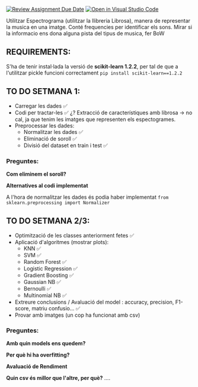 [![Review Assignment Due Date](https://classroom.github.com/assets/deadline-readme-button-22041afd0340ce965d47ae6ef1cefeee28c7c493a6346c4f15d667ab976d596c.svg)](https://classroom.github.com/a/USx538Ll)
[![Open in Visual Studio Code](https://classroom.github.com/assets/open-in-vscode-2e0aaae1b6195c2367325f4f02e2d04e9abb55f0b24a779b69b11b9e10269abc.svg)](https://classroom.github.com/online_ide?assignment_repo_id=17281558&assignment_repo_type=AssignmentRepo)


Utilitzar Espectrograma (utilitzar la llibreria Librosa), manera de representar la musica en una imatge. Conté frequencies per identificar els sons. Mirar si la informacio ens dona alguna pista del tipus de musica, fer BoW

## REQUIREMENTS:
S'ha de tenir instal·lada la versió de **scikit-learn 1.2.2**, per tal de que a l'utilitzar pickle funcioni correctament `pip install scikit-learn==1.2.2`

## TO DO SETMANA 1:
- Carregar les dades ✅
- Codi per tractar-les ✅
¿? Extracció de característiques amb librosa  -> no cal, ja que tenim les imatges que representen els espectogrames. 
- Preprocessar les dades: 
    - Normalitzar les dades ✅
    - Eliminació de soroll ✅
    - Divisió del dataset en train i test ✅

### Preguntes:
**Com eliminem el soroll?**

**Alternatives al codi implementat**

A l'hora de normalitzar les dades és podia haber implementat `from sklearn.preprocessing import Normalizer`



## TO DO SETMANA 2/3:
- Optimització de les classes anteriorment fetes ✅
- Aplicació d'algoritmes (mostrar plots):
    - KNN ✅
    - SVM ✅
    - Random Forest ✅
    - Logistic Regression ✅
    - Gradient Boosting ✅
    - Gaussian NB ✅
    - Bernoulli ✅
    - Multinomial NB ✅
- Extreure conclusions / Avaluació del model : accuracy, precision, F1-score, matriu confusio... ✅
- Provar amb imatges (un cop ha funcionat amb csv)

### Preguntes:
**Amb quin models ens quedem?**


**Per què hi ha overfitting?**


**Avaluació de Rendiment**

**Quin csv és millor que l'altre, per què?**
....
